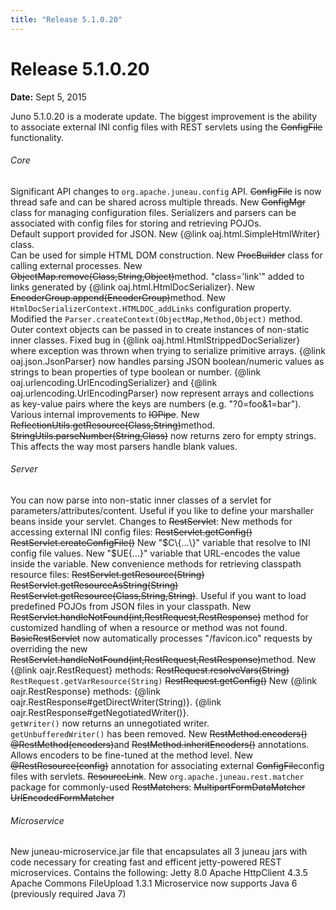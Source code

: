 ```yaml
---
title: "Release 5.1.0.20"
---
```


# Release 5.1.0.20

**Date:** Sept 5, 2015

Juno 5.1.0.20 is a moderate update.
The biggest improvement is the ability to associate external INI config files with REST servlets using the ~~ConfigFile~~ functionality.
###### Core

Significant API changes to `org.apache.juneau.config` API.
~~ConfigFile~~ is now thread safe and can be shared across multiple threads.
New ~~ConfigMgr~~ class for managing configuration files.
Serializers and parsers can be associated with config files for storing and retrieving POJOs.  
Default support provided for JSON.
New \{@link oaj.html.SimpleHtmlWriter\} class.  
Can be used for simple HTML DOM construction.
New ~~ProcBuilder~~ class for calling external processes.
New ~~ObjectMap.remove(Class,String,Object)~~method.
"class='link'" added to links generated by \{@link oaj.html.HtmlDocSerializer\}.
New ~~EncoderGroup.append(EncoderGroup)~~method.
New `HtmlDocSerializerContext.HTMLDOC_addLinks` configuration property.
Modified the `Parser.createContext(ObjectMap,Method,Object)` method.  
Outer context objects can be passed in to create instances of non-static inner classes.
Fixed bug in \{@link oaj.html.HtmlStrippedDocSerializer\} where exception was thrown when trying to serialize primitive arrays.
\{@link oaj.json.JsonParser\} now handles parsing JSON boolean/numeric values as strings to bean properties of type boolean or number. 
\{@link oaj.urlencoding.UrlEncodingSerializer\} and \{@link oaj.urlencoding.UrlEncodingParser\} now 
represent arrays and collections as key-value pairs where the keys are numbers (e.g. "?0=foo&1=bar").
Various internal improvements to ~~IOPipe~~.
New ~~ReflectionUtils.getResource(Class,String)~~method.
~~StringUtils.parseNumber(String,Class)~~ now returns zero for empty strings. 
This affects the way most parsers handle blank values.
###### Server

You can now parse into non-static inner classes of a servlet for parameters/attributes/content.
Useful if you like to define your marshaller beans inside your servlet.
Changes to ~~RestServlet~~:
New methods for accessing external INI config files:
~~RestServlet.getConfig()~~
~~RestServlet.createConfigFile()~~
New "$C\{...\}" variable that resolve to INI config file values.
New "$UE\{...\}" variable that  URL-encodes the value inside the variable.
New convenience methods for retrieving classpath resource files:
~~RestServlet.getResource(String)~~
~~RestServlet.getResourceAsString(String)~~
~~RestServlet.getResource(Class,String,String)~~.
Useful if you want to load predefined POJOs from JSON files in your classpath.
New ~~RestServlet.handleNotFound(int,RestRequest,RestResponse)~~ method for customized handling
of when a resource or method was not found.  
~~BasicRestServlet~~ now automatically processes "/favicon.ico" requests by 
overriding the new ~~RestServlet.handleNotFound(int,RestRequest,RestResponse)~~method.
New \{@link oajr.RestRequest\} methods: 
~~RestRequest.resolveVars(String)~~
`RestRequest.getVarResource(String)`
~~RestRequest.getConfig()~~
New \{@link oajr.RestResponse\} methods: 
\{@link oajr.RestResponse#getDirectWriter(String)\}.
\{@link oajr.RestResponse#getNegotiatedWriter()\}.  
`getWriter()` now returns an unnegotiated writer.  
`getUnbufferedWriter()` has been removed.
New ~~RestMethod.encoders() @RestMethod(encoders)~~and 
~~RestMethod.inheritEncoders()~~ annotations.  
Allows encoders to be fine-tuned at the method level.
New ~~@RestResource(config)~~ annotation for associating external ~~ConfigFile~~config files with servlets.
~~ResourceLink~~.
New `org.apache.juneau.rest.matcher` package for commonly-used ~~RestMatchers~~:
~~MultipartFormDataMatcher~~
~~UrlEncodedFormMatcher~~
###### Microservice

New juneau-microservice.jar file that encapsulates all 3 juneau jars with code necessary for creating fast and efficent jetty-powered REST microservices.
Contains the following:
Jetty 8.0
Apache HttpClient 4.3.5
Apache Commons FileUpload 1.3.1
Microservice now supports Java 6 (previously required Java 7)
